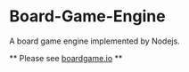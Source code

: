 # Board-Game-Engine
A board game engine implemented by Nodejs. 

** Please see [boardgame.io](https://github.com/google/boardgame.io) **
